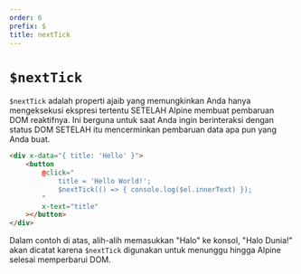 ```yaml
---
order: 6
prefix: $
title: nextTick
---
```


# `$nextTick`

`$nextTick` adalah properti ajaib yang memungkinkan Anda hanya mengeksekusi ekspresi tertentu SETELAH Alpine membuat pembaruan DOM reaktifnya. Ini berguna untuk saat Anda ingin berinteraksi dengan status DOM SETELAH itu mencerminkan pembaruan data apa pun yang Anda buat.

```html
<div x-data="{ title: 'Hello' }">
    <button
        @click="
            title = 'Hello World!';
            $nextTick(() => { console.log($el.innerText) });
        "
        x-text="title"
    ></button>
</div>
```

Dalam contoh di atas, alih-alih memasukkan "Halo" ke konsol, "Halo Dunia!"  akan dicatat karena `$nextTick` digunakan untuk menunggu hingga Alpine selesai memperbarui DOM.
